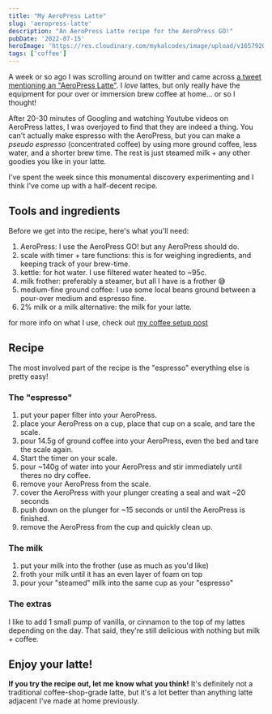 ```yaml
---
title: "My AeroPress Latte"
slug: 'aeropress-latte'
description: "An AeroPress Latte recipe for the AeroPress GO!"
pubDate: '2022-07-15'
heroImage: 'https://res.cloudinary.com/mykalcodes/image/upload/v1657920874/Mykal%20Codes/aeropress-latte.jpg'
tags: ['coffee']
---
```


A week or so ago I was scrolling around on twitter and came across [a tweet mentioning an "AeroPress Latte"](https://twitter.com/TheCodePixi/status/1545476517202894851). I *love* lattes, but only really have the equipment for pour over or immersion brew coffee at home... or so I thought! 

After 20-30 minutes of Googling and watching Youtube videos on AeroPress lattes, I was overjoyed to find that they are indeed a thing. You can't actually make espresso with the AeroPress, but you can make a *pseudo espresso* (concentrated coffee) by using more ground coffee, less water, and a shorter brew time. The rest is just steamed milk + any other goodies you like in your latte. 

I've spent the week since this monumental discovery experimenting and I think I've come up with a half-decent recipe.

## Tools and ingredients

Before we get into the recipe, here's what you'll need: 

1. AeroPress: I use the AeroPress GO! but any AeroPress should do.
2. scale with timer + tare functions: this is for weighing ingredients, and keeping track of your brew-time. 
3. kettle: for hot water. I use filtered water heated to ~95c.
4. milk frother: preferably a steamer, but all I have is a frother 😅
5. medium-fine ground coffee: I use some local beans ground between a pour-over medium and espresso fine.
6. 2% milk or a milk alternative: the milk for your latte.

for more info on what I use, check out [my coffee setup post](https://mykal.codes/posts/coffee-setup) 

## Recipe

The most involved part of the recipe is the "espresso" everything else is pretty easy! 

### The "espresso"
1. put your paper filter into your AeroPress.
2. place your AeroPress on a cup, place that cup on a scale, and tare the scale.
3. pour 14.5g of ground coffee into your AeroPress, even the bed and tare the scale again.
4. Start the timer on your scale.
5. pour ~140g of water into your AeroPress and stir immediately until theres no dry coffee.
6. remove your AeroPress from the scale. 
7. cover the AeroPress with your plunger creating a seal and wait ~20 seconds
8. push down on the plunger for ~15 seconds or until the AeroPress is finished. 
9. remove the AeroPress from the cup and quickly clean up.

### The milk
1. put your milk into the frother (use as much as you'd like)
2. froth your milk until it has an even layer of foam on top
3. pour your "steamed" milk into the same cup as your "espresso"

### The extras
I like to add 1 small pump of vanilla, or cinnamon to the top of my lattes depending on the day. That said, they're still delicious with nothing but milk + coffee.

## Enjoy your latte!
**If you try the recipe out, let me know what you think!** It's definitely not a traditional coffee-shop-grade latte, but it's a lot better than anything latte adjacent I've made at home previously.   


